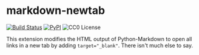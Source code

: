 markdown-newtab
===============

[![Build Status](https://travis-ci.org/Undeterminant/markdown-newtab.svg?branch=master)](https://travis-ci.org/Undeterminant/markdown-newtab)
[![PyPI](https://img.shields.io/pypi/v/markdown-newtab.svg)](https://pypi.python.org/pypi/markdown-newtab)
![CC0 License](https://img.shields.io/badge/license-CC0-lightgrey.svg)

This extension modifies the HTML output of Python-Markdown to open all
links in a new tab by adding `target="_blank"`. There isn't much else to
say.
